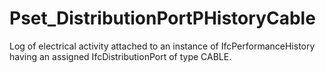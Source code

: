 # Pset_DistributionPortPHistoryCable

Log of electrical activity attached to an instance of IfcPerformanceHistory having an assigned IfcDistributionPort of type CABLE.
<!-- end of short definition -->

